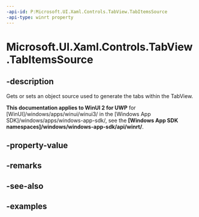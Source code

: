 ```yaml
---
-api-id: P:Microsoft.UI.Xaml.Controls.TabView.TabItemsSource
-api-type: winrt property
---
```


# Microsoft.UI.Xaml.Controls.TabView.TabItemsSource

<!--
public object TabItemsSource { get; set; }
-->

## -description

Gets or sets an object source used to generate the tabs within the TabView.

**This documentation applies to WinUI 2 for UWP** for [WinUI]/windows/apps/winui/winui3/ in the [Windows App SDK]/windows/apps/windows-app-sdk/, see the **[Windows App SDK namespaces]/windows/windows-app-sdk/api/winrt/**.

## -property-value

## -remarks

## -see-also

## -examples


